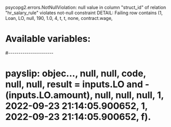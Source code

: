 psycopg2.errors.NotNullViolation: null value in column "struct_id" of relation "hr_salary_rule" violates not-null constraint
DETAIL:  Failing row contains (1, Loan, LO, null, 190, 1.0, 4, t, t, none, contract.wage, 
# Available variables:
#----------------------
# payslip: objec..., null, null, code, null, null, result = inputs.LO and - (inputs.LO.amount), null, null, null, 1, 2022-09-23 21:14:05.900652, 1, 2022-09-23 21:14:05.900652, f).

